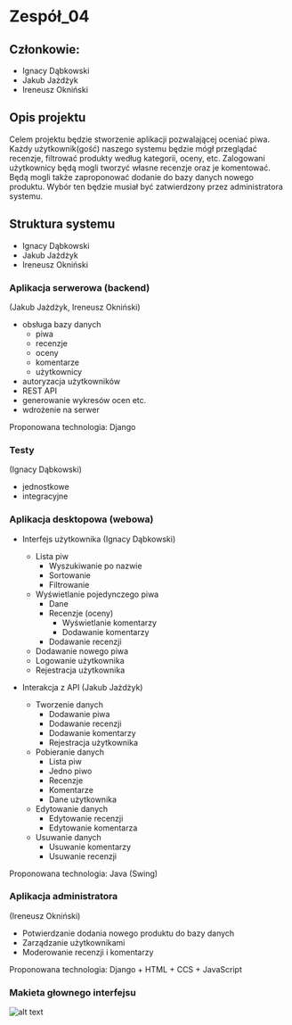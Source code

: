 # Zespół_04

## Członkowie:

- Ignacy Dąbkowski
- Jakub Jażdżyk
- Ireneusz Okniński

## Opis projektu

Celem projektu będzie stworzenie aplikacji pozwalającej oceniać piwa. Każdy użytkownik(gość) naszego systemu będzie mógł
przeglądać recenzje, filtrować produkty według kategorii, oceny, etc. Zalogowani użytkownicy będą mogli tworzyć własne
recenzje oraz je komentować. Będą mogli także zaproponować dodanie do bazy danych nowego produktu. Wybór ten będzie
musiał być zatwierdzony przez administratora systemu.

## Struktura systemu

* Ignacy Dąbkowski
* Jakub Jażdżyk
* Ireneusz Okniński

### Aplikacja serwerowa (backend)

(Jakub Jażdżyk, Ireneusz Okniński)

* obsługa bazy danych
    * piwa
    * recenzje
    * oceny
    * komentarze
    * użytkownicy
* autoryzacja użytkowników
* REST API
* generowanie wykresów ocen etc.
* wdrożenie na serwer

Proponowana technologia: Django

### Testy

(Ignacy Dąbkowski)

* jednostkowe
* integracyjne

### Aplikacja desktopowa (webowa)

* Interfejs użytkownika (Ignacy Dąbkowski)
    * Lista piw
        * Wyszukiwanie po nazwie
        * Sortowanie
        * Filtrowanie
    * Wyświetlanie pojedynczego piwa
        * Dane
        * Recenzje (oceny)
            * Wyświetlanie komentarzy
            * Dodawanie komentarzy
        * Dodawanie recenzji
    * Dodawanie nowego piwa
    * Logowanie użytkownika
    * Rejestracja użytkownika

* Interakcja z API (Jakub Jażdżyk)
    * Tworzenie danych
        * Dodawanie piwa
        * Dodawanie recenzji
        * Dodawanie komentarzy
        * Rejestracja użytkownika
    * Pobieranie danych
        * Lista piw
        * Jedno piwo
        * Recenzje
        * Komentarze
        * Dane użytkownika
    * Edytowanie danych
        * Edytowanie recenzji
        * Edytowanie komentarza
    * Usuwanie danych
        * Usuwanie komentarzy
        * Usuwanie recenzji

Proponowana technologia: Java (Swing)

### Aplikacja administratora

(Ireneusz Okniński)

* Potwierdzanie dodania nowego produktu do bazy danych
* Zarządzanie użytkownikami
* Moderowanie recenzji i komentarzy

Proponowana technologia: Django + HTML + CCS + JavaScript

### Makieta głownego interfejsu

![alt text](interfejs.png "")

